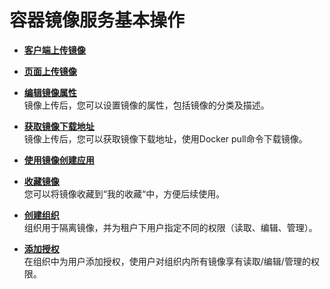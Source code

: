 # 容器镜像服务基本操作<a name="swr_01_0028"></a>

-   **[客户端上传镜像](客户端上传镜像.md)**  

-   **[页面上传镜像](页面上传镜像.md)**  

-   **[编辑镜像属性](编辑镜像属性.md)**  
镜像上传后，您可以设置镜像的属性，包括镜像的分类及描述。
-   **[获取镜像下载地址](获取镜像下载地址.md)**  
镜像上传后，您可以获取镜像下载地址，使用Docker pull命令下载镜像。
-   **[使用镜像创建应用](使用镜像创建应用.md)**  

-   **[收藏镜像](收藏镜像.md)**  
您可以将镜像收藏到“我的收藏“中，方便后续使用。
-   **[创建组织](创建组织.md)**  
组织用于隔离镜像，并为租户下用户指定不同的权限（读取、编辑、管理）。
-   **[添加授权](添加授权.md)**  
在组织中为用户添加授权，使用户对组织内所有镜像享有读取/编辑/管理的权限。

